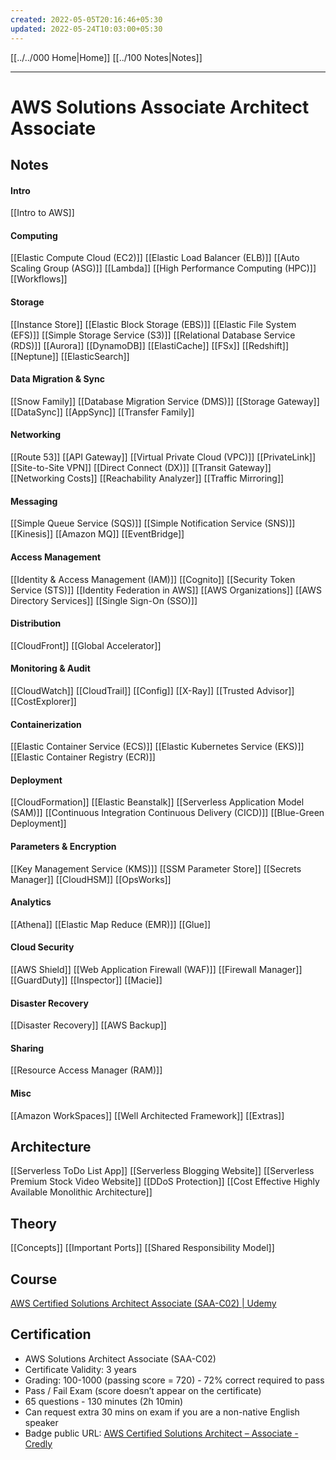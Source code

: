 ```yaml
---
created: 2022-05-05T20:16:46+05:30
updated: 2022-05-24T10:03:00+05:30
---
```


[[../../000 Home|Home]]
[[../100 Notes|Notes]]

---
# AWS Solutions Associate Architect Associate

## Notes

#### Intro
[[Intro to AWS]]

#### Computing
[[Elastic Compute Cloud (EC2)]]
[[Elastic Load Balancer (ELB)]]
[[Auto Scaling Group (ASG)]]
[[Lambda]]
[[High Performance Computing (HPC)]]
[[Workflows]]

#### Storage
[[Instance Store]]
[[Elastic Block Storage (EBS)]]
[[Elastic File System (EFS)]]
[[Simple Storage Service (S3)]]
[[Relational Database Service (RDS)]]
[[Aurora]]
[[DynamoDB]]
[[ElastiCache]]
[[FSx]]
[[Redshift]]
[[Neptune]]
[[ElasticSearch]]

#### Data Migration & Sync
[[Snow Family]]
[[Database Migration Service (DMS)]]
[[Storage Gateway]]
[[DataSync]]
[[AppSync]]
[[Transfer Family]]

#### Networking
[[Route 53]]
[[API Gateway]]
[[Virtual Private Cloud (VPC)]]
[[PrivateLink]]
[[Site-to-Site VPN]]
[[Direct Connect (DX)]]
[[Transit Gateway]]
[[Networking Costs]]
[[Reachability Analyzer]]
[[Traffic Mirroring]]

#### Messaging
[[Simple Queue Service (SQS)]]
[[Simple Notification Service (SNS)]]
[[Kinesis]]
[[Amazon MQ]]
[[EventBridge]]


#### Access Management
[[Identity & Access Management (IAM)]]
[[Cognito]]
[[Security Token Service (STS)]]
[[Identity Federation in AWS]]
[[AWS Organizations]]
[[AWS Directory Services]]
[[Single Sign-On (SSO)]]

#### Distribution
[[CloudFront]]
[[Global Accelerator]]

#### Monitoring & Audit
[[CloudWatch]]
[[CloudTrail]]
[[Config]]
[[X-Ray]]
[[Trusted Advisor]]
[[CostExplorer]]

#### Containerization
[[Elastic Container Service (ECS)]]
[[Elastic Kubernetes Service (EKS)]]
[[Elastic Container Registry (ECR)]]

#### Deployment
[[CloudFormation]]
[[Elastic Beanstalk]]
[[Serverless Application Model (SAM)]]
[[Continuous Integration Continuous Delivery (CICD)]]
[[Blue-Green Deployment]]

#### Parameters & Encryption
[[Key Management Service (KMS)]]
[[SSM Parameter Store]]
[[Secrets Manager]]
[[CloudHSM]]
[[OpsWorks]]

#### Analytics
[[Athena]]
[[Elastic Map Reduce (EMR)]]
[[Glue]]

#### Cloud Security
[[AWS Shield]]
[[Web Application Firewall (WAF)]]
[[Firewall Manager]]
[[GuardDuty]]
[[Inspector]]
[[Macie]]

#### Disaster Recovery
[[Disaster Recovery]]
[[AWS Backup]]

#### Sharing
[[Resource Access Manager (RAM)]]

#### Misc
[[Amazon WorkSpaces]]
[[Well Architected Framework]]
[[Extras]]

## Architecture
[[Serverless ToDo List App]]
[[Serverless Blogging Website]]
[[Serverless Premium Stock Video Website]]
[[DDoS Protection]]
[[Cost Effective Highly Available Monolithic Architecture]]

## Theory
[[Concepts]]
[[Important Ports]]
[[Shared Responsibility Model]]


## Course
[AWS Certified Solutions Architect Associate (SAA-C02) | Udemy](https://www.udemy.com/course/aws-certified-solutions-architect-associate-saa-c02/)
## Certification
-   AWS Solutions Architect Associate (SAA-C02)
-   Certificate Validity: 3 years
-   Grading: 100-1000 (passing score = 720) - 72% correct required to pass
-   Pass / Fail Exam (score doesn’t appear on the certificate)
-   65 questions - 130 minutes (2h 10min)
-   Can request extra 30 mins on exam if you are a non-native English speaker
- Badge public URL: [AWS Certified Solutions Architect – Associate - Credly](https://www.credly.com/badges/dfc84bb4-75ab-449f-bdf5-4dc85eb12ad6/public_url)